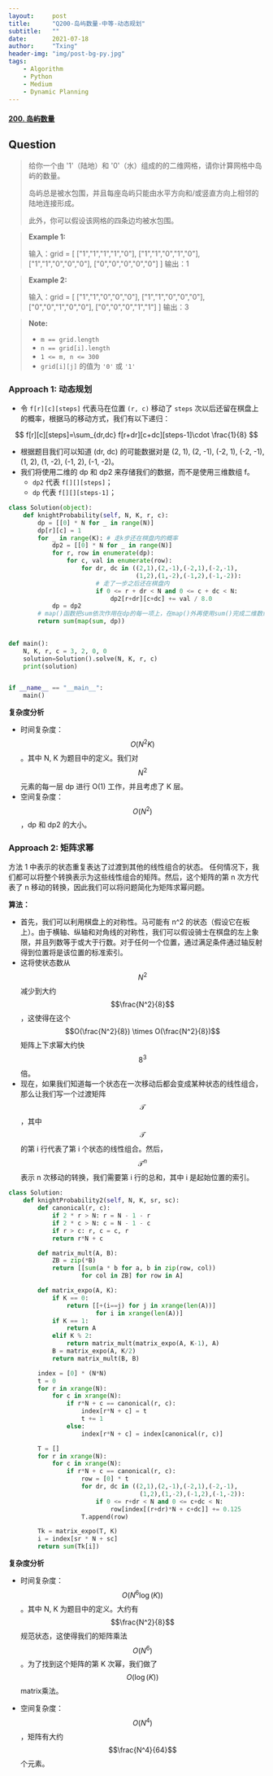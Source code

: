 ```yaml
---
layout:     post
title:      "Q200-岛屿数量-中等-动态规划"
subtitle:   ""
date:       2021-07-18
author:     "Txing"
header-img: "img/post-bg-py.jpg"
tags:
    - Algorithm
    - Python
    - Medium
    - Dynamic Planning
---
```


#### [200. 岛屿数量](https://leetcode-cn.com/problems/number-of-islands/)

## Question

> 给你一个由 '1'（陆地）和 '0'（水）组成的的二维网格，请你计算网格中岛屿的数量。
>
> 岛屿总是被水包围，并且每座岛屿只能由水平方向和/或竖直方向上相邻的陆地连接形成。
>
> 此外，你可以假设该网格的四条边均被水包围。
>

> **Example 1:**
>
> 输入：grid = [
>   ["1","1","1","1","0"],
>   ["1","1","0","1","0"],
>   ["1","1","0","0","0"],
>   ["0","0","0","0","0"]
> ]
> 输出：1

> **Example 2:**
>
> 输入：grid = [
>     ["1","1","0","0","0"],
>     ["1","1","0","0","0"],
>     ["0","0","1","0","0"],
>     ["0","0","0","1","1"]
> ]
> 输出：3

> **Note:**
>
> - `m == grid.length`
> - `n == grid[i].length`
> - `1 <= m, n <= 300`
> - `grid[i][j]` 的值为 `'0'` 或 `'1'`



### Approach 1: 动态规划

- 令 `f[r][c][steps]` 代表马在位置 `(r, c)` 移动了 `steps` 次以后还留在棋盘上的概率，根据马的移动方式，我们有以下递归：

$$
f[r][c][steps]=\sum_{dr,dc} f[r+dr][c+dc][steps-1]\cdot \frac{1}{8}
$$

- 根据题目我们可以知道 (dr, dc) 的可能数据对是 (2, 1), (2, -1), (-2, 1), (-2, -1), (1, 2), (1, -2), (-1, 2), (-1, -2)。
- 我们将使用二维的 dp 和 dp2 来存储我们的数据，而不是使用三维数组 f。
  - `dp2` 代表 `f[][][steps]`；
  - `dp` 代表 `f[][][steps-1]`；

```python
class Solution(object):
    def knightProbability(self, N, K, r, c):
        dp = [[0] * N for _ in range(N)]
        dp[r][c] = 1
        for _ in range(K): # 走k步还在棋盘内的概率
            dp2 = [[0] * N for _ in range(N)]
            for r, row in enumerate(dp):
                for c, val in enumerate(row):
                    for dr, dc in ((2,1),(2,-1),(-2,1),(-2,-1),
                                   (1,2),(1,-2),(-1,2),(-1,-2)):
                        # 走了一步之后还在棋盘内
                        if 0 <= r + dr < N and 0 <= c + dc < N:
                            dp2[r+dr][c+dc] += val / 8.0
            dp = dp2
        # map()函数把sum依次作用在dp的每一项上，在map()外再使用sum()完成二维数组的求和
        return sum(map(sum, dp))

    
def main():
    N, K, r, c = 3, 2, 0, 0
    solution=Solution().solve(N, K, r, c)
    print(solution)


if __name__ == "__main__":
    main()
```



**复杂度分析**

- 时间复杂度：$$O(N^2 K)$$。其中 N, K 为题目中的定义。我们对 $$N^2$$ 元素的每一层 dp 进行 O(1) 工作，并且考虑了 K 层。
- 空间复杂度：$$O(N^2)$$，dp 和 dp2 的大小。



### Approach 2: 矩阵求幂

方法 1 中表示的状态重复表达了过渡到其他的线性组合的状态。 任何情况下，我们都可以将整个转换表示为这些线性组合的矩阵。然后，这个矩阵的第 n 次方代表了 n 移动的转换，因此我们可以将问题简化为矩阵求幂问题。

**算法：**

- 首先，我们可以利用棋盘上的对称性。马可能有 n^2 的状态（假设它在板上）。由于横轴、纵轴和对角线的对称性，我们可以假设骑士在棋盘的左上象限，并且列数等于或大于行数。对于任何一个位置，通过满足条件通过轴反射得到位置将是该位置的标准索引。
- 这将使状态数从 $$N^2$$ 减少到大约 $$\frac{N^2}{8}$$ ，这使得在这个 $$O(\frac{N^2}{8}) \times O(\frac{N^2}{8})$$ 矩阵上下求幂大约快 $$8^3$$ 倍。
- 现在，如果我们知道每一个状态在一次移动后都会变成某种状态的线性组合，那么让我们写一个过渡矩阵 $$\mathcal{T}$$，其中 $$\mathcal{T}$$ 的第 i 行代表了第 i 个状态的线性组合。然后，$$\mathcal{T}^n$$ 表示 n 次移动的转换，我们需要第 i 行的总和，其中 i 是起始位置的索引。


```python
class Solution:
    def knightProbability2(self, N, K, sr, sc):
        def canonical(r, c):
            if 2 * r > N: r = N - 1 - r
            if 2 * c > N: c = N - 1 - c
            if r > c: r, c = c, r
            return r*N + c

        def matrix_mult(A, B):
            ZB = zip(*B)
            return [[sum(a * b for a, b in zip(row, col))
                    for col in ZB] for row in A]

        def matrix_expo(A, K):
            if K == 0:
                return [[+(i==j) for j in xrange(len(A))]
                        for i in xrange(len(A))]
            if K == 1:
                return A
            elif K % 2:
                return matrix_mult(matrix_expo(A, K-1), A)
            B = matrix_expo(A, K/2)
            return matrix_mult(B, B)

        index = [0] * (N*N)
        t = 0
        for r in xrange(N):
            for c in xrange(N):
                if r*N + c == canonical(r, c):
                    index[r*N + c] = t
                    t += 1
                else:
                    index[r*N + c] = index[canonical(r, c)]

        T = []
        for r in xrange(N):
            for c in xrange(N):
                if r*N + c == canonical(r, c):
                    row = [0] * t
                    for dr, dc in ((2,1),(2,-1),(-2,1),(-2,-1),
                                    (1,2),(1,-2),(-1,2),(-1,-2)):
                        if 0 <= r+dr < N and 0 <= c+dc < N:
                            row[index[(r+dr)*N + c+dc]] += 0.125
                    T.append(row)

        Tk = matrix_expo(T, K)
        i = index[sr * N + sc]
        return sum(Tk[i])
```



**复杂度分析**

- 时间复杂度：$$O(N^6 \log(K))$$。其中 N, K 为题目中的定义。大约有 $$\frac{N^2}{8}$$ 规范状态，这使得我们的矩阵乘法 $$O(N^6)$$。为了找到这个矩阵的第 K 次幂，我们做了 $$O(\log(K))$$ matrix乘法。

- 空间复杂度：$$O(N^4)$$，矩阵有大约 $$\frac{N^4}{64}$$ 个元素。

  

